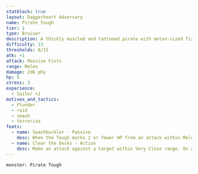 ```yaml
---
statblock: true
layout: Daggerheart Adversary
name: Pirate Tough
tier: 1
type: Bruiser
description: A thickly muscled and tattooed pirate with melon-sized fists.
difficulty: 13
thresholds: 8/15
atk: +1
attack: Massive Fists
range: Melee
damage: 2d6 phy
hp: 5
stress: 3
experience:
  - Sailor +2
motives_and_tactics:
  - Plunder
  - raid
  - smash
  - terrorize
feats:
  - name: Swashbuckler - Passive
    desc: When the Tough marks 2 or fewer HP from an attack within Melee range, the attacker must mark a Stress.
  - name: Clear the Decks - Action
    desc: Make an attack against a target within Very Close range. On a success, mark a Stress to move into Melee range of the target, dealing 3d4 physical damage and knocking the target back to Close range.
---
```


```statblock
monster: Pirate Tough
```